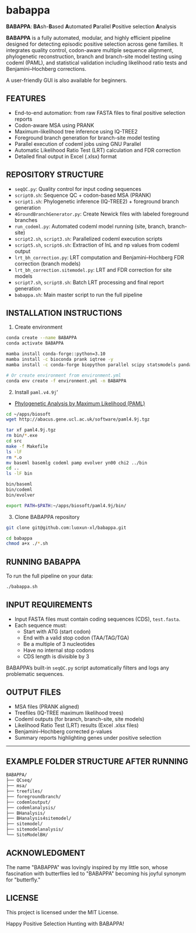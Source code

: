 # babappa

**BABAPPA**: **BA**sh-**B**ased **A**utomated **P**arallel **P**ositive selection **A**nalysis

**BABAPPA** is a fully automated, modular, and highly efficient pipeline designed for detecting episodic positive selection across gene families.
It integrates quality control, codon-aware multiple sequence alignment, phylogenetic reconstruction, branch and branch-site model testing using codeml (PAML), and statistical validation including likelihood ratio tests and Benjamini–Hochberg corrections.

A user-friendly GUI is also available for beginners.

## FEATURES

- End-to-end automation: from raw FASTA files to final positive selection reports
- Codon-aware MSA using PRANK
- Maximum-likelihood tree inference using IQ-TREE2
- Foreground branch generation for branch-site model testing
- Parallel execution of codeml jobs using GNU Parallel
- Automatic Likelihood Ratio Test (LRT) calculation and FDR correction
- Detailed final output in Excel (.xlsx) format

## REPOSITORY STRUCTURE

- `seqQC.py`: Quality control for input coding sequences
- `script0.sh`: Sequence QC + codon-based MSA (PRANK)
- `script1.sh`: Phylogenetic inference (IQ-TREE2) + foreground branch generation
- `4GroundBranchGenerator.py`: Create Newick files with labeled foreground branches
- `run_codeml.py`: Automated codeml model running (site, branch, branch-site)
- `script2.sh`, `script3.sh`: Parallelized codeml execution scripts
- `script5.sh`, `script6.sh`: Extraction of lnL and np values from codeml output
- `lrt_bh_correction.py`: LRT computation and Benjamini–Hochberg FDR correction (branch models)
- `lrt_bh_correction.sitemodel.py`: LRT and FDR correction for site models
- `script7.sh`, `script8.sh`: Batch LRT processing and final report generation
- `babappa.sh`: Main master script to run the full pipeline

## INSTALLATION INSTRUCTIONS

1. Create environment

```bash
conda create --name BABAPPA
conda activate BABAPPA

mamba install conda-forge::python=3.10
mamba install -c bioconda prank iqtree -y
mamba install -c conda-forge biopython parallel scipy statsmodels pandas openpyxl -y

# Or create environment from environment.yml
conda env create -f environment.yml -n BABAPPA
```

2. Install `paml.v4.9j`‘

- [Phylogenetic Analysis by Maximum Likelihood (PAML)](http://abacus.gene.ucl.ac.uk/software/paml.html#download)

```bash
cd ~/apps/biosoft
wget http://abacus.gene.ucl.ac.uk/software/paml4.9j.tgz

tar xf paml4.9j.tgz
rm bin/*.exe
cd src
make -f Makefile
ls -lF
rm *.o
mv baseml basemlg codeml pamp evolver yn00 chi2 ../bin
cd ..
ls -lF bin

bin/baseml
bin/codeml
bin/evolver

export PATH=$PATH:~/apps/biosoft/paml4.9j/bin/
```

3. Clone BABAPPA repository

```bash
git clone git@github.com:luoxun-xl/babappa.git

cd babappa
chmod a+x ./*.sh
```

## RUNNING BABAPPA

To run the full pipeline on your data:

```bash
./babappa.sh
```

## INPUT REQUIREMENTS

- Input FASTA files must contain coding sequences (CDS), `test.fasta`.
- Each sequence must:
  - Start with ATG (start codon)
  - End with a valid stop codon (TAA/TAG/TGA)
  - Be a multiple of 3 nucleotides
  - Have no internal stop codons
  - CDS length is divisible by 3

BABAPPA’s built-in `seqQC.py` script automatically filters and logs any problematic sequences.

## OUTPUT FILES

- MSA files (PRANK aligned)
- Treefiles (IQ-TREE maximum likelihood trees)
- Codeml outputs (for branch, branch-site, site models)
- Likelihood Ratio Test (LRT) results (Excel .xlsx files)
- Benjamini–Hochberg corrected p-values
- Summary reports highlighting genes under positive selection

----------------------------------------

## EXAMPLE FOLDER STRUCTURE AFTER RUNNING

```bash
BABAPPA/
├── QCseq/
├── msa/
├── treefiles/
├── foregroundbranch/
├── codemloutput/
├── codemlanalysis/
├── BHanalysis/
├── BHanalysis4sitemodel/
├── sitemodel/
├── sitemodelanalysis/
└── SiteModelBH/
```

## ACKNOWLEDGMENT

The name "BABAPPA" was lovingly inspired by my little son, whose fascination with butterflies led to "BABAPPA" becoming his joyful synonym for "butterfly."

## LICENSE

This project is licensed under the MIT License.

Happy Positive Selection Hunting with BABAPPA!